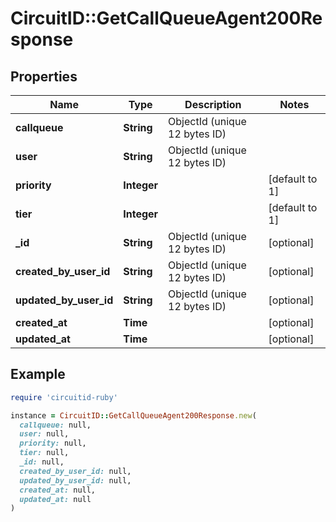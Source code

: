 # CircuitID::GetCallQueueAgent200Response

## Properties

| Name | Type | Description | Notes |
| ---- | ---- | ----------- | ----- |
| **callqueue** | **String** | ObjectId (unique 12 bytes ID) |  |
| **user** | **String** | ObjectId (unique 12 bytes ID) |  |
| **priority** | **Integer** |  | [default to 1] |
| **tier** | **Integer** |  | [default to 1] |
| **_id** | **String** | ObjectId (unique 12 bytes ID) | [optional] |
| **created_by_user_id** | **String** | ObjectId (unique 12 bytes ID) | [optional] |
| **updated_by_user_id** | **String** | ObjectId (unique 12 bytes ID) | [optional] |
| **created_at** | **Time** |  | [optional] |
| **updated_at** | **Time** |  | [optional] |

## Example

```ruby
require 'circuitid-ruby'

instance = CircuitID::GetCallQueueAgent200Response.new(
  callqueue: null,
  user: null,
  priority: null,
  tier: null,
  _id: null,
  created_by_user_id: null,
  updated_by_user_id: null,
  created_at: null,
  updated_at: null
)
```


